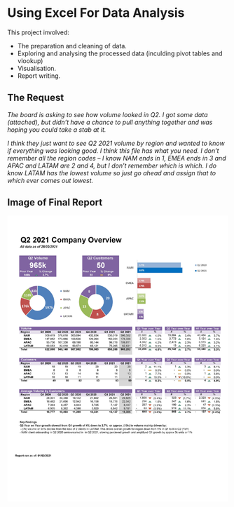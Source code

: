 # Using Excel For Data Analysis

This project involved:
- The preparation and cleaning of data.
- Exploring and analysing the processed data (inculding pivot tables and vlookup)
- Visualisation. 
- Report writing.


## The Request 

<em>The board is asking to see how volume looked in Q2. I got some data (attached), but didn’t have a chance to pull anything together and was hoping you could take a stab at it.

I think they just want to see Q2 2021 volume by region and wanted to know if everything was looking good. I think this file has what you need. I don’t remember all the region codes – I know NAM ends in 1, EMEA ends in 3 and APAC and LATAM are 2 and 4, but I don’t remember which is which. I do know LATAM has the lowest volume so just go ahead and assign that to which ever comes out lowest. </em>


## Image of Final Report

<img src="images_pdf/report.jpg">
